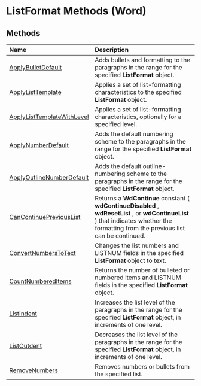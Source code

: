 
# ListFormat Methods (Word)

## Methods



|**Name**|**Description**|
|:-----|:-----|
|[ApplyBulletDefault](40e0b8f6-9360-441b-a7fc-52bff8953ea8.md)|Adds bullets and formatting to the paragraphs in the range for the specified  **ListFormat** object.|
|[ApplyListTemplate](63296884-9024-a0a1-061a-59eadbc6a5cb.md)|Applies a set of list-formatting characteristics to the specified  **ListFormat** object.|
|[ApplyListTemplateWithLevel](53d107d1-7a6c-b94c-19b9-2794e20ef1cb.md)|Applies a set of list-formatting characteristics, optionally for a specified level.|
|[ApplyNumberDefault](de7e219c-fb92-b0cf-dbc0-33f98eee0f5a.md)|Adds the default numbering scheme to the paragraphs in the range for the specified  **ListFormat** object.|
|[ApplyOutlineNumberDefault](8d3d26ad-e01c-8ad4-d4f4-86e71628e2c3.md)|Adds the default outline-numbering scheme to the paragraphs in the range for the specified  **ListFormat** object.|
|[CanContinuePreviousList](5c9a91e4-999e-d976-126d-673831f2ecaf.md)|Returns a  **WdContinue** constant ( **wdContinueDisabled** , **wdResetList** , or **wdContinueList** ) that indicates whether the formatting from the previous list can be continued.|
|[ConvertNumbersToText](5ba6d823-dadb-1059-d439-0e556d91058f.md)|Changes the list numbers and LISTNUM fields in the specified  **ListFormat** object to text.|
|[CountNumberedItems](71ce63e0-0e8d-53cc-178c-d91b0242482b.md)|Returns the number of bulleted or numbered items and LISTNUM fields in the specified  **ListFormat** object.|
|[ListIndent](2c75e457-75f7-378c-b41f-23eb7f6b73da.md)|Increases the list level of the paragraphs in the range for the specified  **ListFormat** object, in increments of one level.|
|[ListOutdent](f69834f5-ae8b-f67a-a5b5-131a7382b1c5.md)|Decreases the list level of the paragraphs in the range for the specified  **ListFormat** object, in increments of one level.|
|[RemoveNumbers](80c0e408-683d-4639-733d-843d5fd323e2.md)|Removes numbers or bullets from the specified list.|
